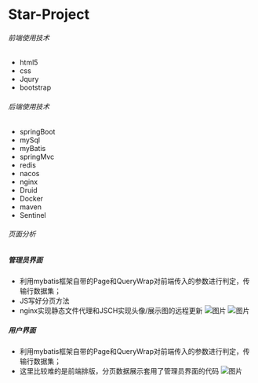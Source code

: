 # Star-Project
###### 前端使用技术
* html5
* css
* Jqury
* bootstrap
###### 后端使用技术
* springBoot
* mySql
* myBatis
* springMvc
* redis
* nacos
* nginx
* Druid
* Docker
* maven
* Sentinel
###### 页面分析
##### 管理员界面
* 利用mybatis框架自带的Page和QueryWrap对前端传入的参数进行判定，传输行数据集；
* JS写好分页方法
* nginx实现静态文件代理和JSCH实现头像/展示图的远程更新
![图片](https://user-images.githubusercontent.com/61684007/165207883-2ca24861-745d-4bc1-9bf7-b5f64f0adffd.png)
![图片](https://user-images.githubusercontent.com/61684007/165207895-0a5f8ecb-4f98-472b-af2d-294d02571fe6.png)

##### 用户界面
* 利用mybatis框架自带的Page和QueryWrap对前端传入的参数进行判定，传输行数据集；
* 这里比较难的是前端排版，分页数据展示套用了管理员界面的代码
![图片](https://user-images.githubusercontent.com/61684007/165209267-b65165fd-ea3d-4d63-80dc-1d3ca004dd5e.png)
